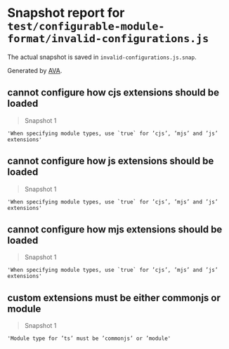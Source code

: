 # Snapshot report for `test/configurable-module-format/invalid-configurations.js`

The actual snapshot is saved in `invalid-configurations.js.snap`.

Generated by [AVA](https://avajs.dev).

## cannot configure how cjs extensions should be loaded

> Snapshot 1

    'When specifying module types, use `true` for ’cjs’, ’mjs’ and ’js’ extensions'

## cannot configure how js extensions should be loaded

> Snapshot 1

    'When specifying module types, use `true` for ’cjs’, ’mjs’ and ’js’ extensions'

## cannot configure how mjs extensions should be loaded

> Snapshot 1

    'When specifying module types, use `true` for ’cjs’, ’mjs’ and ’js’ extensions'

## custom extensions must be either commonjs or module

> Snapshot 1

    'Module type for ’ts’ must be ’commonjs’ or ’module'
